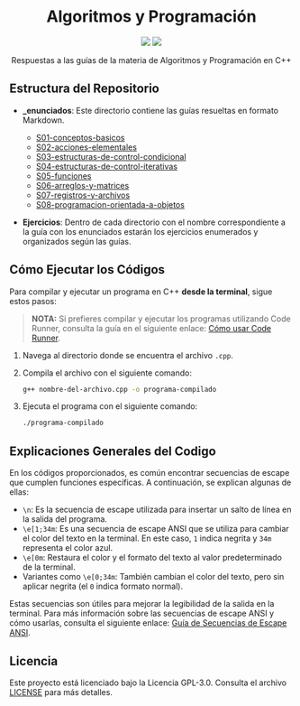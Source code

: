<h1 align="center">Algoritmos y Programación</h1>

<p align="center">
<a href="#estructura-del-repositorio"><img src="https://img.shields.io/badge/estructura-BD93F9?style=for-the-badge"></a>
<a href="#explicaciones-generales-del-codigo"><img src="https://img.shields.io/badge/explicaciones%20generales-BD93F9?style=for-the-badge"></a>
</p>

<p align="center">Respuestas a las guías de la materia de Algoritmos y Programación en C++</p>

## Estructura del Repositorio

- **_enunciados**: Este directorio contiene las guías resueltas en formato Markdown.

    - [S01-conceptos-basicos](./_enunciados/S01-conceptos-basicos.md)
    - [S02-acciones-elementales](./_enunciados/S02-acciones-elementales.md)
    - [S03-estructuras-de-control-condicional](./_enunciados/S03-estructuras-de-control-condicional.md)
    - [S04-estructuras-de-control-iterativas](./_enunciados/S04-estructuras-de-control-iterativas.md)
    - [S05-funciones](./_enunciados/S05-funciones.md)
    - [S06-arreglos-y-matrices](./_enunciados/S06-arreglos-y-matrices.md)
    - [S07-registros-y-archivos](./_enunciados/S07-registros-y-archivos.md)
    - [S08-programacion-orientada-a-objetos](./_enunciados/S08-programacion-orientada-a-objetos.md)

- **Ejercicios**: Dentro de cada directorio con el nombre correspondiente a la guía con los enunciados estarán los ejercicios enumerados y organizados según las guías.

## Cómo Ejecutar los Códigos

Para compilar y ejecutar un programa en C++ **desde la terminal**, sigue estos pasos:

> **NOTA:**
> Si prefieres compilar y ejecutar los programas utilizando Code Runner, consulta la guía en el siguiente enlace: [Cómo usar Code Runner](https://example.com/code-runner-guide).

1. Navega al directorio donde se encuentra el archivo `.cpp`.
2. Compila el archivo con el siguiente comando:

    ```bash
    g++ nombre-del-archivo.cpp -o programa-compilado
    ```

3. Ejecuta el programa con el siguiente comando:

    ```bash
    ./programa-compilado
    ```

## Explicaciones Generales del Codigo

En los códigos proporcionados, es común encontrar secuencias de escape que cumplen funciones específicas. A continuación, se explican algunas de ellas:

- `\n`: Es la secuencia de escape utilizada para insertar un salto de línea en la salida del programa.
- `\e[1;34m`: Es una secuencia de escape ANSI que se utiliza para cambiar el color del texto en la terminal. En este caso, `1` indica negrita y `34m` representa el color azul.
- `\e[0m`: Restaura el color y el formato del texto al valor predeterminado de la terminal.
- Variantes como `\e[0;34m`: También cambian el color del texto, pero sin aplicar negrita (el `0` indica formato normal).

Estas secuencias son útiles para mejorar la legibilidad de la salida en la terminal. Para más información sobre las secuencias de escape ANSI y cómo usarlas, consulta el siguiente enlace: [Guía de Secuencias de Escape ANSI](https://es.wikipedia.org/wiki/C%C3%B3digo_escape_ANSI).

## Licencia

Este proyecto está licenciado bajo la Licencia GPL-3.0. Consulta el archivo [LICENSE](LICENSE) para más detalles.
